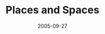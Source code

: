 ---
date: 2005-09-27
title: Places and Spaces
source: The Canadian Cartographic Association’s Weblog
sourceUrl: http://ccablog.blogspot.com/2005/09/places-and-spaces.html
pdfLink: 20050927-canadian-cartographic.pdf
---